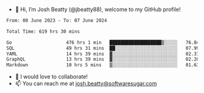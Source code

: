 - 👋 Hi, I’m Josh Beatty (@jbeatty88), welcome to my GitHub profile!

<!--START_SECTION:waka-->

```txt
From: 08 June 2023 - To: 07 June 2024

Total Time: 619 hrs 30 mins

Go                    476 hrs 1 min   ███████████████████▒░░░░░   76.84 %
SQL                   49 hrs 31 mins  ██░░░░░░░░░░░░░░░░░░░░░░░   07.99 %
YAML                  14 hrs 39 mins  ▓░░░░░░░░░░░░░░░░░░░░░░░░   02.37 %
GraphQL               13 hrs 39 mins  ▓░░░░░░░░░░░░░░░░░░░░░░░░   02.20 %
Markdown              10 hrs 5 mins   ▒░░░░░░░░░░░░░░░░░░░░░░░░   01.63 %
```

<!--END_SECTION:waka-->

- 💞️ I would love to collaborate!
- 📫 You can reach me at josh.beatty@softwaresugar.com

<!---
jbeatty88/jbeatty88 is a ✨ special ✨ repository because its `README.md` (this file) appears on your GitHub profile.
You can click the Preview link to take a look at your changes.
--->
